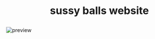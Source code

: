 # <p style="text-align: center;"> sussy balls website </p>

![preview](https://cdn.discordapp.com/attachments/703552229680087042/861335473199775786/unknown.png)

